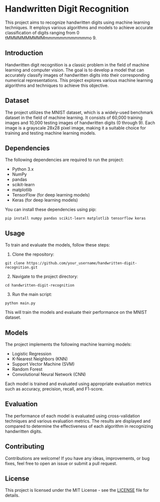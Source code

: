 # Handwritten Digit Recognition

This project aims to recognize handwritten digits using machine learning techniques. It employs various algorithms and models to achieve accurate classification of digits ranging from 0 tMMMMMMMMMMmmmmmmmmmmmmo 9.

## Introduction

Handwritten digit recognition is a classic problem in the field of machine learning and computer vision. The goal is to develop a model that can accurately classify images of handwritten digits into their corresponding numerical representations. This project explores various machine learning algorithms and techniques to achieve this objective.

## Dataset

The project utilizes the MNIST dataset, which is a widely-used benchmark dataset in the field of machine learning. It consists of 60,000 training images and 10,000 testing images of handwritten digits (0 through 9). Each image is a grayscale 28x28 pixel image, making it a suitable choice for training and testing machine learning models.

## Dependencies

The following dependencies are required to run the project:

- Python 3.x
- NumPy
- pandas
- scikit-learn
- matplotlib
- TensorFlow (for deep learning models)
- Keras (for deep learning models)

You can install these dependencies using pip:

```
pip install numpy pandas scikit-learn matplotlib tensorflow keras
```

## Usage

To train and evaluate the models, follow these steps:

1. Clone the repository:

```
git clone https://github.com/your_username/handwritten-digit-recognition.git
```

2. Navigate to the project directory:

```
cd handwritten-digit-recognition
```

3. Run the main script:

```
python main.py
```

This will train the models and evaluate their performance on the MNIST dataset.

## Models

The project implements the following machine learning models:

- Logistic Regression
- K-Nearest Neighbors (KNN)
- Support Vector Machine (SVM)
- Random Forest
- Convolutional Neural Network (CNN)

Each model is trained and evaluated using appropriate evaluation metrics such as accuracy, precision, recall, and F1-score.

## Evaluation

The performance of each model is evaluated using cross-validation techniques and various evaluation metrics. The results are displayed and compared to determine the effectiveness of each algorithm in recognizing handwritten digits.

## Contributing

Contributions are welcome! If you have any ideas, improvements, or bug fixes, feel free to open an issue or submit a pull request.

## License

This project is licensed under the MIT License - see the [LICENSE](LICENSE) file for details.
